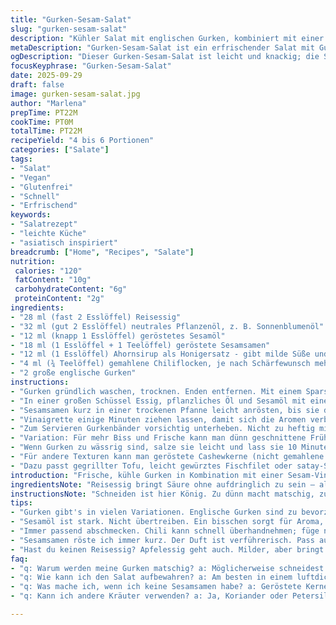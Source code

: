 ```yaml
---
title: "Gurken-Sesam-Salat"
slug: "gurken-sesam-salat"
description: "Kühler Salat mit englischen Gurken, kombiniert mit einer würzigen Sesam-Vinaigrette. Sesamöl, geröstete Sesamsamen, mild süßer Honig und Reisessig geben eine perfekte Balance aus süß, sauer und nussig. Der Hauch von Chili bringt einen leichten Kick, ohne zu dominieren. Ohne Eier, Milch, Gluten und Nüsse. Geschmeidige Gurkenbänder, kurz geschnitten, für angenehme Bissfestigkeit. Ideal als Beilage zu gebratenem Tofu oder gegrilltem Fisch. Einfach, schnell und trotzdem raffiniert. Gelernt, dass weniger Schneidezeit und schnelles Anrichten für mehr Frische sorgen."
metaDescription: "Gurken-Sesam-Salat ist ein erfrischender Salat mit Gurken und einer würzigen Vinaigrette aus Sesamöl und Honigersatz; ideal für heiße Tage."
ogDescription: "Dieser Gurken-Sesam-Salat ist leicht und knackig; die Sesam-Vinaigrette sorgt für ein harmonisches Geschmacksprofil; perfekt zu Tofu oder Fisch."
focusKeyphrase: "Gurken-Sesam-Salat"
date: 2025-09-29
draft: false
image: gurken-sesam-salat.jpg
author: "Marlena"
prepTime: PT22M
cookTime: PT0M
totalTime: PT22M
recipeYield: "4 bis 6 Portionen"
categories: ["Salate"]
tags:
- "Salat"
- "Vegan"
- "Glutenfrei"
- "Schnell"
- "Erfrischend"
keywords:
- "Salatrezept"
- "leichte Küche"
- "asiatisch inspiriert"
breadcrumb: ["Home", "Recipes", "Salate"]
nutrition: 
 calories: "120"
 fatContent: "10g"
 carbohydrateContent: "6g"
 proteinContent: "2g"
ingredients:
- "28 ml (fast 2 Esslöffel) Reisessig"
- "32 ml (gut 2 Esslöffel) neutrales Pflanzenöl, z. B. Sonnenblumenöl"
- "12 ml (knapp 1 Esslöffel) geröstetes Sesamöl"
- "18 ml (1 Esslöffel + 1 Teelöffel) geröstete Sesamsamen"
- "12 ml (1 Esslöffel) Ahornsirup als Honigersatz - gibt milde Süße und etwas Tiefe"
- "4 ml (¾ Teelöffel) gemahlene Chiliflocken, je nach Schärfewunsch mehr oder weniger"
- "2 große englische Gurken"
instructions:
- "Gurken gründlich waschen, trocknen. Enden entfernen. Mit einem Sparschäler oder Spiralenschneider dünne Bänder schneiden. Dann in etwa 4 cm lange Stücke zerteilen. Die Gurken sollten knackig, nicht zu dünn sein. Zu dünn = matschig, zu dick = schwer zu essen."
- "In einer großen Schüssel Essig, pflanzliches Öl und Sesamöl mit einem Schneebesen kräftig verrühren. Nicht sparen beim Sesamöl; bringt wichtiges Aroma. Ahornsirup einrühren, es bindet süß ohne zu kleben. Chiliflocken langsam zugeben und abschmecken. Nix festpinnen auf scharf. Salz und schwarzen Pfeffer frisch mahlen. Die Würze soll die Frische der Gurken betonen, nicht übertönen."
- "Sesamsamen kurz in einer trockenen Pfanne leicht anrösten, bis sie duften und Farbe nehmen, aber nicht verbrennen. Direkt mit in die Vinaigrette geben, nochmal kurz durchrühren."
- "Vinaigrette einige Minuten ziehen lassen, damit sich die Aromen verbinden. Nicht zu lange, sonst verliert das Sesamöl seinen Duft."
- "Zum Servieren Gurkenbänder vorsichtig unterheben. Nicht zu heftig mischen, sonst werden sie matschig. Sofort servieren, sonst Wasser ziehen die Gurken zu viel Flüssigkeit."
- "Variation: Für mehr Biss und Frische kann man dünn geschnittene Frühlingszwiebeln oder fein gehackten Koriander zugeben. Statt Ahornsirup auch Agavendicksaft oder leichte Honige möglich."
- "Wenn Gurken zu wässrig sind, salze sie leicht und lass sie 10 Minuten in einem Sieb abtropfen, dann trocken tupfen, sonst verwässert die Sauce zu stark."
- "Für andere Texturen kann man geröstete Cashewkerne (nicht gemahlene Nüsse!) über den Salat streuen, wenn nicht strikt nussfrei gewünscht."
- "Dazu passt gegrillter Tofu, leicht gewürztes Fischfilet oder satay-Spieße. Kalt servieren, nicht zu lange stehen lassen, sonst wird alles matschig."
introduction: "Frische, kühle Gurken in Kombination mit einer Sesam-Vinaigrette, die richtig knallt zwischen nussig und mild scharf. Nach einigen Versuchen kam die Erkenntnis: Gurken niemals zu dünn schneiden, sonst wird der Salat traurig und wässrig. Ahornsirup als Süße sorgt für eine leichte Tiefe ohne aufdringlich zu sein – bin kein großer Honigfan hier. Der gegrillte Sesam gibt einen tollen Crunch, wenn man ihn vorher kurz und aufmerksam röstet. Aufpassen, verbrennt schnell und schmeckt dann bitter. Diese Zutaten tun nichts für sich allein, erst das Zusammenspiel bringt Leben auf den Teller. Schärfe würde man erwarten, ist aber zurückhaltend, damit der Salat auch empfindlichere Mägen erfreut. Für mich die perfekte entrée-idee an heißen Tagen, wenn alles frisch und ohne Omnipräsenz sein soll."
ingredientsNote: "Reisessig bringt Säure ohne aufdringlich zu sein – alternativ funktioniert heller Apfelessig, aber milder. Kein Fan von starkem Balsamico hier. Pflanzenöl möglichst neutral wählen, damit Sesamöl intensiv wirken kann. Oft sieht man zu wenig Sesamöl, das macht dann den Unterschied nicht. Ahornsirup statt Honig weil milder, süßer und besser verträglich für Allergiker. Geröstete Sesamsamen bewusst nicht zu spät zugeben, sonst verlieren sie Aroma. Für mehr Crunch geröstete Kerne eignen sich, sollten aber je nach Allergiebedürfnissen gewählt werden. Frische Kräuter wie Koriander passen gut rein, wer mag. Der Trick ist, die Zutaten richtig abzumessen aber nicht zu genau – das macht den Unterschied zwischen fad und lebendig. Kurze Ruhezeit für die Marinade erlaubt die Aromen zu verschmelzen. Für Salz und Pfeffer frisch mahlen, das gibt deutlich mehr Geschmack. Gurken je nach Quali variabel, Englische Gurken sind meist etwas fester und weniger wässrig als andere Sorten, daher bevorzugt."
instructionsNote: "Schneiden ist hier König. Zu dünn macht matschig, zu dick schmeckt nach roher Gurke, die nicht schmeckt. Spiralenschneider oder Sparschäler leicht fetzen in der Textur. Marinade richtig emulgieren – Öl und Essig verbindet man mit Schneebesen, damit sich keine unschönen Trennungen bilden. Sesamöl sparsam, sonst wird’s fettig. Wenn Sesamöl zu kalt verarbeitet wird, entfaltet es nicht sein Aroma vollständig. Deshalb leicht erwärmen oder in der warmen Umgebung anfangen. Sesamsamen rösten? Regelmäßig wenden, bis sie goldgelb sind und herrlich riechen, aber Vorsicht: verbrennen bringt Bitterkeit. Salz in die Marinade bringt Wasser aus Gurken, also nicht zu früh zugeben. Zwischendurch probieren, bei Schärfe langsam steigern. Das Anrichten ist letzte Runde – keine wilden Bewegungen, sonst wird der Salat schleimig. Ein ruhiger, aber schneller Umgang erhält die Frische. Sofortiger Verzehr empfohlen, da Gurken Wasser ziehen und der Salat sonst wässrig wird. Beim Aufbewahren nochmal vorher vom Wasser trennen und vorsichtig umrühren, sonst Geschmack weg. Für mehr Pep kann man zum Servieren frischen Koriander oder Minze nutzen, richtig frisch auf den Mund. Die Variabilität bei Ölen und Süßen erlaubt individuelle Anpassungen je nach Vorrat und Geschmack."
tips:
- "Gurken gibt's in vielen Variationen. Englische Gurken sind zu bevorzugen, da sie weniger Wasser ziehen. Wenn sie weich sind, salze sie leicht. Das bringt Wasser raus und macht sie knackiger. Je nach Bedarf helfen auch Frühlingszwiebeln für mehr Biss. Einfach dünn schneiden und hinzufügen; macht was her."
- "Sesamöl ist stark. Nicht übertreiben. Ein bisschen sorgt für Aroma, zu viel kann schnell fettig werden. Wenn du kein Sesamöl hast, verwende Erdnussöl, das ist eine gute Alternative. Schmeckt ebenfalls nussig, aber etwas anders. Pass auf die Menge auf; weniger kann mehr sein."
- "Immer passend abschmecken. Chili kann schnell überhandnehmen; füge nach und nach hinzu. Das schmeckst du besser. Wenn der Salat zu scharf wird, einfach einen Löffel Ahornsirup mehr zugeben. Es sorgt für Balance ohne die ganze Sache zu süß zu machen."
- "Sesamsamen röste ich immer kurz. Der Duft ist verführerisch. Pass auf, dass sie nicht schwarz werden; es passiert schnell. Sie gehen im Prinzip in Minuten von goldgelb zu verbrannt. Also ständig wenden. Der Crunch macht das Ganze erst richtig interessant – hektisch wird das nichts."
- "Hast du keinen Reisessig? Apfelessig geht auch. Milder, aber bringt die Frische. Vermeide zu starken Balsamico. Der bringt nicht die richtige Säure für diesen Salat und macht ihn zu schwer. Statt des Sirups kannst du auch Agavendicksaft verwenden; ist auch eine Option, die gut funktioniert."
faq:
- "q: Warum werden meine Gurken matschig? a: Möglicherweise schneidest du sie zu dünn oder lässt sie zu lange in der Marinade. Gurken brauchen Brustzeit; Salz entzieht Wasser und macht sie weich. Achte darauf, sie nicht zu lange eingeweicht zu lassen."
- "q: Wie kann ich den Salat aufbewahren? a: Am besten in einem luftdichten Behälter. Vor dem Servieren leicht umrühren. Aber wenn du ihn zu lange stehen lässt, wird er wässrig und schmeckt weniger frisch. Verwende frisches Gemüse, wann immer möglich."
- "q: Was mache ich, wenn ich keine Sesamsamen habe? a: Geröstete Kerne sind großartig. Verwende Sonnenblumenkerne oder sogar geröstete Kichererbsen. Wenn du Nüsse verträgst, sind geröstete Cashewkerne eine weitere gute Option. Aber achte auf Allergien bei Gästen."
- "q: Kann ich andere Kräuter verwenden? a: Ja, Koriander oder Petersilie sind gute Alternativen. Sogar frische Minze. Das bringt ein anderes Geschmacksprofil. Probier dich aus; frische Kräuter machen viel aus und sorgen für frischen Wind beim Servieren."

---
```

